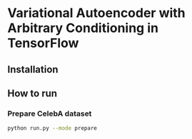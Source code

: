 # Variational Autoencoder with Arbitrary Conditioning in TensorFlow

## Installation

## How to run
### Prepare CelebA dataset
```bash
python run.py --mode prepare
```
